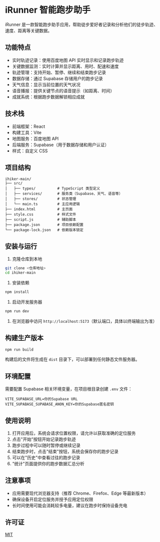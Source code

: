 # iRunner 智能跑步助手

iRunner 是一款智能跑步助手应用，帮助徒步爱好者记录和分析他们的徒步轨迹、速度、距离等关键数据。

## 功能特点

- 实时轨迹记录：使用百度地图 API 实时显示和记录跑步轨迹
- 关键数据监测：实时计算并显示距离、用时、配速和速度
- 轨迹管理：支持开始、暂停、继续和结束跑步记录
- 数据存储：通过 Supabase 存储用户的跑步记录
- 天气信息：显示当前位置的天气状况
- 语音播报：提供关键节点的语音提示（如距离、时间）
- 成就系统：根据跑步数据解锁相应成就

## 技术栈

- 前端框架：React
- 构建工具：Vite
- 地图服务：百度地图 API
- 后端服务：Supabase（用于数据存储和用户认证）
- 样式：自定义 CSS

## 项目结构

```Plain
ihiker-main/
├── src/
│   ├── types/          # TypeScript 类型定义
│   ├── services/       # 服务类（Supabase、天气、语音等）
│   ├── stores/         # 状态管理
│   └── main.ts         # 主应用逻辑
├── index.html          # 主页面
├── style.css           # 样式文件
├── script.js           # 辅助脚本
├── package.json        # 项目依赖配置
└── package-lock.json   # 依赖版本锁定
```

## 安装与运行

1. 克隆仓库到本地

```Bash
git clone <仓库地址>
cd ihiker-main
```

1. 安装依赖

```Bash
npm install
```

1. 启动开发服务器

```Bash
npm run dev
```

1. 在浏览器中访问 `http://localhost:5173`（默认端口，具体以终端输出为准）

## 构建生产版本

```Bash
npm run build
```

构建后的文件将生成在 `dist` 目录下，可以部署到任何静态文件服务器。

## 环境配置

需要配置 Supabase 相关环境变量，在项目根目录创建 `.env` 文件：

```Plain
VITE_SUPABASE_URL=你的Supabase URL
VITE_SUPABASE_SUPABASE_ANON_KEY=你的Supabase匿名密钥
```

## 使用说明

1. 打开应用后，系统会请求位置权限，请允许以获取准确的定位服务
2. 点击"开始"按钮开始记录跑步轨迹
3. 跑步过程中可以随时暂停或继续记录
4. 结束跑步时，点击"结束"按钮，系统会保存你的跑步记录
5. 可以在"历史"中查看过往的跑步记录
6. "统计"页面提供你的跑步数据汇总分析

## 注意事项

- 应用需要现代浏览器支持（推荐 Chrome、Firefox、Edge 等最新版本）
- 确保设备开启定位服务并授予应用定位权限
- 长时间使用可能会消耗较多电量，建议在跑步时保持设备充电

## 许可证

[MIT](LICENSE)
